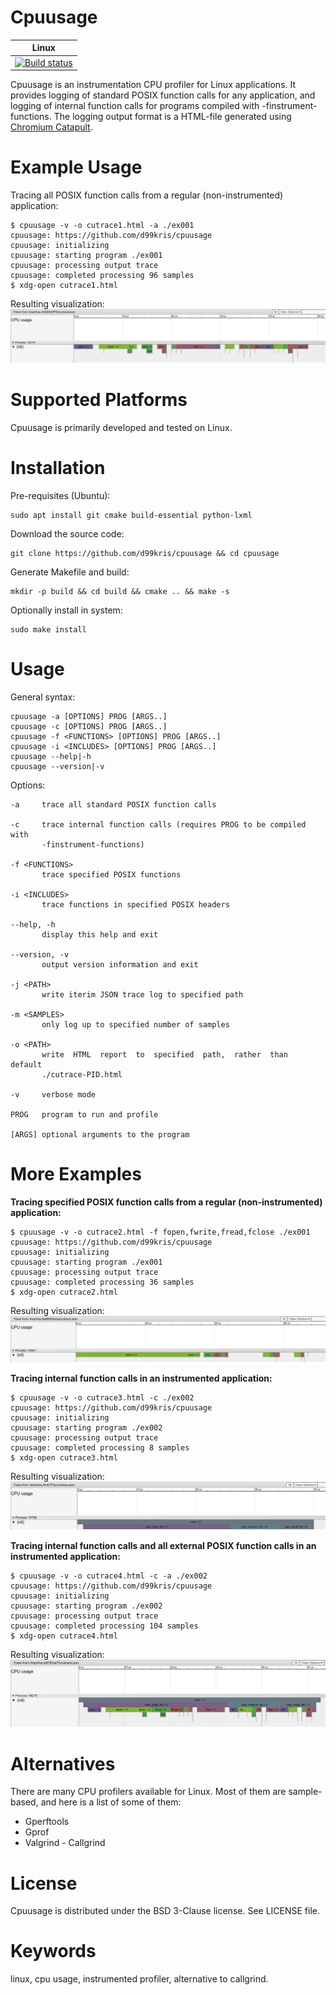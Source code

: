 Cpuusage
========

| **Linux** |
|-----------|
| [![Build status](https://travis-ci.org/d99kris/cpuusage.svg?branch=master)](https://travis-ci.org/d99kris/cpuusage) |

Cpuusage is an instrumentation CPU profiler for Linux applications.
It provides logging of standard POSIX function calls for any application, and logging of
internal function calls for programs compiled with -finstrument-functions.
The logging output format is a HTML-file generated using 
[Chromium Catapult](https://github.com/catapult-project/catapult).

Example Usage
=============
Tracing all POSIX function calls from a regular (non-instrumented) application:

    $ cpuusage -v -o cutrace1.html -a ./ex001 
    cpuusage: https://github.com/d99kris/cpuusage
    cpuusage: initializing
    cpuusage: starting program ./ex001
    cpuusage: processing output trace
    cpuusage: completed processing 96 samples
    $ xdg-open cutrace1.html 

Resulting visualization:
![culog1 screenshot](/doc/culog1.png)

Supported Platforms
===================
Cpuusage is primarily developed and tested on Linux.

Installation
============
Pre-requisites (Ubuntu):

    sudo apt install git cmake build-essential python-lxml

Download the source code:

    git clone https://github.com/d99kris/cpuusage && cd cpuusage

Generate Makefile and build:

    mkdir -p build && cd build && cmake .. && make -s

Optionally install in system:

    sudo make install

Usage
=====

General syntax:

    cpuusage -a [OPTIONS] PROG [ARGS..]
    cpuusage -c [OPTIONS] PROG [ARGS..]
    cpuusage -f <FUNCTIONS> [OPTIONS] PROG [ARGS..]
    cpuusage -i <INCLUDES> [OPTIONS] PROG [ARGS..]
    cpuusage --help|-h
    cpuusage --version|-v

Options:

    -a     trace all standard POSIX function calls

    -c     trace internal function calls (requires PROG to be compiled with
           -finstrument-functions)

    -f <FUNCTIONS>
           trace specified POSIX functions

    -i <INCLUDES>
           trace functions in specified POSIX headers

    --help, -h
           display this help and exit

    --version, -v
           output version information and exit

    -j <PATH>
           write iterim JSON trace log to specified path

    -m <SAMPLES>
           only log up to specified number of samples

    -o <PATH>
           write  HTML  report  to  specified  path,  rather  than  default
           ./cutrace-PID.html

    -v     verbose mode

    PROG   program to run and profile

    [ARGS] optional arguments to the program

More Examples
=============
**Tracing specified POSIX function calls from a regular (non-instrumented) application:**

    $ cpuusage -v -o cutrace2.html -f fopen,fwrite,fread,fclose ./ex001 
    cpuusage: https://github.com/d99kris/cpuusage
    cpuusage: initializing
    cpuusage: starting program ./ex001
    cpuusage: processing output trace
    cpuusage: completed processing 36 samples
    $ xdg-open cutrace2.html 

Resulting visualization:
![culog2 screenshot](/doc/culog2.png)

**Tracing internal function calls in an instrumented application:**

    $ cpuusage -v -o cutrace3.html -c ./ex002
    cpuusage: https://github.com/d99kris/cpuusage
    cpuusage: initializing
    cpuusage: starting program ./ex002
    cpuusage: processing output trace
    cpuusage: completed processing 8 samples
    $ xdg-open cutrace3.html 

Resulting visualization:
![culog3 screenshot](/doc/culog3.png)

**Tracing internal function calls and all external POSIX function calls in an instrumented application:**

    $ cpuusage -v -o cutrace4.html -c -a ./ex002
    cpuusage: https://github.com/d99kris/cpuusage
    cpuusage: initializing
    cpuusage: starting program ./ex002
    cpuusage: processing output trace
    cpuusage: completed processing 104 samples
    $ xdg-open cutrace4.html 

Resulting visualization:
![culog4 screenshot](/doc/culog4.png)

Alternatives
============
There are many CPU profilers available for Linux. Most of them are sample-based, and here
is a list of some of them:
- Gperftools
- Gprof
- Valgrind - Callgrind

License
=======
Cpuusage is distributed under the BSD 3-Clause license. See LICENSE file.

Keywords
========
linux, cpu usage, instrumented profiler, alternative to callgrind.


